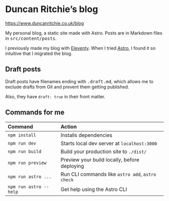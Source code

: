 # Duncan Ritchie’s blog
https://www.duncanritchie.co.uk/blog

My personal blog, a static site made with Astro. Posts are in Markdown files in <samp>src/content/posts</samp>.

I previously made my blog with [Eleventy](https://www.11ty.dev). When I tried [Astro](https://astro.build/), I found it so intuitive that I migrated the blog.

## Draft posts

Draft posts have filenames ending with <samp>.draft.md</samp>, which allows me to exclude drafts from Git and prevent them getting published.

Also, they have `draft: true` in their front matter.

## Commands for me

| Command                | Action                                           |
| :--------------------- | :----------------------------------------------- |
| `npm install`          | Installs dependencies                            |
| `npm run dev`          | Starts local dev server at `localhost:3000`      |
| `npm run build`        | Build your production site to `./dist/`          |
| `npm run preview`      | Preview your build locally, before deploying     |
| `npm run astro ...`    | Run CLI commands like `astro add`, `astro check` |
| `npm run astro --help` | Get help using the Astro CLI                     |
